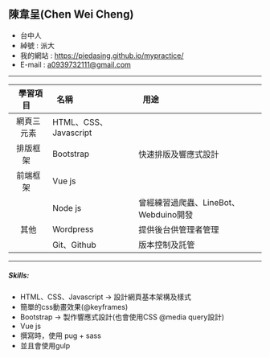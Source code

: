 ## 陳韋呈(Chen Wei Cheng)
* 台中人
* 綽號 : 派大
* 我的網站 : https://piedasing.github.io/mypractice/
* E-mail : a0939732111@gmail.com
***
|   學習項目   |   名稱    |   用途   |
|:-----------:|:---------|:---------|
|  網頁三元素 |  HTML、CSS、Javascript ||
|  排版框架   |  Bootstrap    | 快速排版及響應式設計 |
|  前端框架   |  Vue js       ||
|            |  Node js      | 曾經練習過爬蟲、LineBot、Webduino開發 |
|    其他    |  Wordpress     | 提供後台供管理者管理 |
|            |  Git、Github   | 版本控制及託管 |
***
##### Skills:
* HTML、CSS、Javascript -> 設計網頁基本架構及樣式
* 簡單的css動畫效果(@keyframes)
* Bootstrap -> 製作響應式設計(也會使用CSS @media query設計)
* Vue js
* 撰寫時，使用 pug + sass
* 並且會使用gulp
